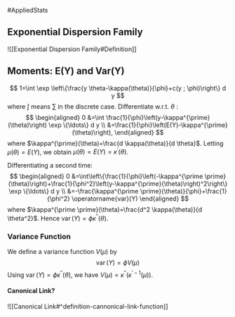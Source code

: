 #AppliedStats 


## Exponential Dispersion Family
![[Exponential Dispersion Family#Definition]]


## Moments: E(Y) and Var(Y)

$$
1=\int \exp \left\{\frac{y \theta-\kappa(\theta)}{\phi}+c(y ; \phi)\right\} d y
$$
where $\int$ means $\sum$ in the discrete case.
Differentiate w.r.t. $\theta$ :
$$
\begin{aligned}
0 &=\int \frac{1}{\phi}\left(y-\kappa^{\prime}(\theta)\right) \exp \{\ldots\} d y \\
&=\frac{1}{\phi}\left(E(Y)-\kappa^{\prime}(\theta)\right),
\end{aligned}
$$
where $\kappa^{\prime}(\theta)=\frac{d \kappa(\theta)}{d \theta}$.
Letting $\mu(\theta)=E(Y)$, we obtain $\mu(\theta)=E(Y)=\kappa^{\prime}(\theta)$.

Differentiating a second time:
$$
\begin{aligned}
0 &=\int\left\{\frac{1}{\phi}\left(-\kappa^{\prime \prime}(\theta)\right)+\frac{1}{\phi^2}\left(y-\kappa^{\prime}(\theta)\right)^2\right\} \exp \{\ldots\} d y \\
&=-\frac{\kappa^{\prime \prime}(\theta)}{\phi}+\frac{1}{\phi^2} \operatorname{var}(Y)
\end{aligned}
$$
where $\kappa^{\prime \prime}(\theta)=\frac{d^2 \kappa(\theta)}{d \theta^2}$.
Hence $\operatorname{var}(Y)=\phi \kappa^{\prime \prime}(\theta)$.

### Variance Function
We define a variance function $V(\mu)$ by
$$
\operatorname{var}(Y)=\phi V(\mu)
$$
Using $\operatorname{var}(Y)=\phi \kappa^{\prime \prime}(\theta)$, we have $V(\mu)=\kappa^{\prime \prime}\left(\kappa^{\prime-1}(\mu)\right)$.

#### Canonical Link?
![[Canonical Link#^definition-cannonical-link-function]]